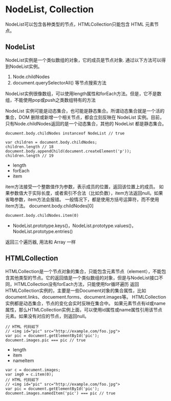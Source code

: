 # NodeList, Collection

NodeList可以包含各种类型的节点，HTMLCollection只能包含 HTML 元素节点。

## NodeList

NodeList实例是一个类似数组的对象，它的成员是节点对象. 通过以下方法可以得到NodeList实例。

1. Node.childNodes
1. document.querySelectorAll() 等节点搜索方法

NodeList实例很像数组，可以使用length属性和forEach方法。但是，它不是数组，不能使用pop或push之类数组特有的方法

NodeList 实例可能是动态集合，也可能是静态集合。所谓动态集合就是一个活的集合，DOM 删除或新增一个相关节点，都会立刻反映在 NodeList 实例。目前，只有Node.childNodes返回的是一个动态集合，其他的 NodeList 都是静态集合。

```JS
document.body.childNodes instanceof NodeList // true

var children = document.body.childNodes;
children.length // 18
document.body.appendChild(document.createElement('p'));
children.length // 19
```

* length
* forEach
* item

item方法接受一个整数值作为参数，表示成员的位置，返回该位置上的成员。
如果参数值大于实际长度，或者索引不合法（比如负数），item方法返回null。如果省略参数，item方法会报错。
一般情况下，都是使用方括号运算符，而不使用item方法。
document.body.childNodes[0]

```JS
document.body.childNodes.item(0)
```

* NodeList.prototype.keys()，NodeList.prototype.values()，NodeList.prototype.entries()

返回三个遍历器, 用法和 Array 一样

## HTMLCollection

HTMLCollection是一个节点对象的集合，只能包含元素节点（element），不能包含其他类型的节点。它的返回值是一个类似数组的对象，但是与NodeList接口不同，HTMLCollection没有forEach方法，只能使用for循环遍历
返回HTMLCollection实例的，主要是一些Document对象的集合属性，比如document.links、docuement.forms、document.images等。
HTMLCollection实例都是动态集合，节点的变化会实时反映在集合中。
如果元素节点有id或name属性，那么HTMLCollection实例上面，可以使用id属性或name属性引用该节点元素。如果没有对应的节点，则返回null。

```JS
// HTML 代码如下
// <img id="pic" src="http://example.com/foo.jpg">
var pic = document.getElementById('pic');
document.images.pic === pic // true
```

* length
* item
* nameItem

```JS
var c = document.images;
var img0 = c.item(0);
// HTML 代码如下
// <img id="pic" src="http://example.com/foo.jpg">
var pic = document.getElementById('pic');
document.images.namedItem('pic') === pic // true
```
